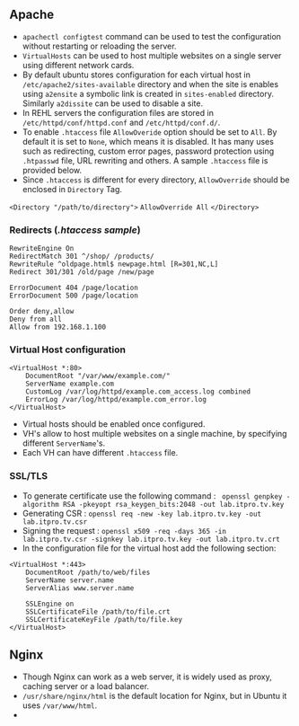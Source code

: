 Apache
--
- `apachectl configtest` command can be used to test the configuration without restarting or reloading the server.
- `VirtualHosts` can be used to host multiple websites on a single server using different network cards.
- By default ubuntu stores configuration for each virtual host in `/etc/apache2/sites-available` directory and when the site is enables using `a2ensite` a symbolic link is created in `sites-enabled` directory. Similarly `a2dissite` can be used to disable a site.
- In REHL servers the configuration files are stored in `/etc/httpd/conf/httpd.conf` and `/etc/httpd/conf.d/`.
- To enable `.htaccess` file `AllowOveride` option should be set to `All`. By default it is set to `None`, which means it is disabled. It has many uses such as redirecting, custom error pages, password protection using `.htpasswd` file, URL rewriting and others. A sample `.htaccess` file is provided below.
- Since `.htaccess` is different for every directory, `AllowOverride` should be enclosed in `Directory` Tag.

`<Directory "/path/to/directory">`
`AllowOverride All`
`</Directory>`

### Redirects (*.htaccess sample*) 

```
RewriteEngine On
RedirectMatch 301 ^/shop/ /products/
RewriteRule ^oldpage.html$ newpage.html [R=301,NC,L]
Redirect 301/301 /old/page /new/page

ErrorDocument 404 /page/location
ErrorDocument 500 /page/location

Order deny,allow
Deny from all
Allow from 192.168.1.100
```


### Virtual Host configuration 


```
<VirtualHost *:80>
    DocumentRoot "/var/www/example.com/"
    ServerName example.com
    CustomLog /var/log/httpd/example.com_access.log combined
    ErrorLog /var/log/httpd/example.com_error.log
</VirtualHost>
```

- Virtual hosts should be enabled once configured.
- VH's allow to host multiple websites on a single machine, by specifying different `ServerName`'s.
- Each VH can have different `.htaccess` file.

### SSL/TLS

- To generate certificate use the following command : ` openssl genpkey -algorithm RSA -pkeyopt rsa_keygen_bits:2048 -out lab.itpro.tv.key`
- Generating CSR :  `openssl req -new -key lab.itpro.tv.key -out lab.itpro.tv.csr`
- Signing the request :  `openssl x509 -req -days 365 -in lab.itpro.tv.csr -signkey lab.itpro.tv.key -out lab.itpro.tv.crt`
- In the configuration file for the virtual host add  the following section:

```
<VirtualHost *:443>
	DocumentRoot /path/to/web/files
	ServerName server.name
	ServerAlias www.server.name
	
	SSLEngine on
	SSLCertificateFile /path/to/file.crt 
	SSLCertificateKeyFile /path/to/file.key
</VirtualHost>
```


Nginx
--
- Though Nginx can work as a web server, it is widely used as proxy, caching server or a load balancer.
- `/usr/share/nginx/html` is the default location for Nginx, but in Ubuntu it uses `/var/www/html`.
- 